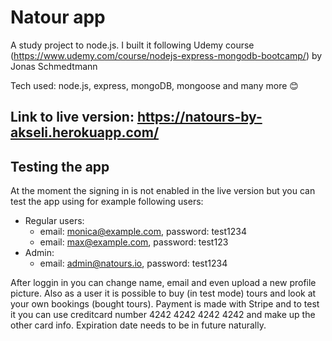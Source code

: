 # Natour app

A study project to node.js. I built it following Udemy course (https://www.udemy.com/course/nodejs-express-mongodb-bootcamp/) by Jonas Schmedtmann

Tech used: node.js, express, mongoDB, mongoose and many more 😊

## Link to live version: https://natours-by-akseli.herokuapp.com/

## Testing the app
At the moment the signing in is not enabled in the live version but you can test the app using for example following users:
  - Regular users:
    - email: monica@example.com, password: test1234
    - email: max@example.com, password: test123
  - Admin:
    - email: admin@natours.io, password: test1234
 
After loggin in you can change name, email and even upload a new profile picture. Also as a user it is possible to buy (in test mode) tours and look at your own bookings (bought tours). Payment is made with Stripe and to test it you can use creditcard number 4242 4242 4242 4242 and make up the other card info. Expiration date needs to be in future naturally.
